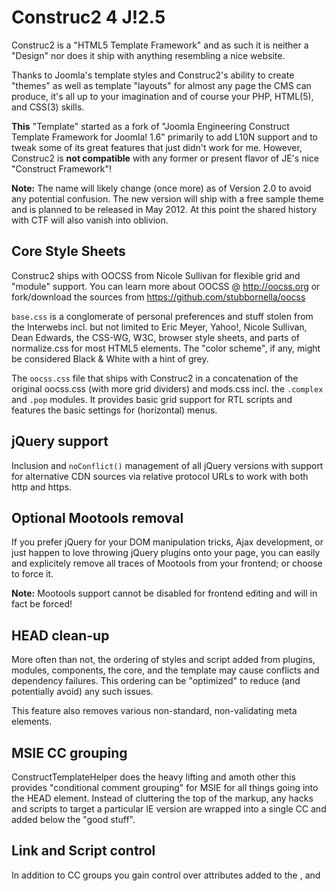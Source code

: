 Construc2 4 J!2.5
=================
Construc2 is a "HTML5 Template Framework" and as such it is neither a
"Design" nor does it ship with anything resembling a nice website.

Thanks to Joomla's template styles and Construc2's ability to create
"themes" as well as template "layouts" for almost any page the CMS
can produce, it's all up to your imagination and of course your PHP,
HTML(5), and CSS(3) skills.

**This** "Template" started as a fork of "Joomla Engineering Construct
Template Framework for Joomla! 1.6" primarily to add L10N support and
to tweak some of its great features that just didn't work for me.
However, Construc2 is **not compatible** with any former or present
flavor of JE's nice "Construct Framework"!

**Note:** The name will likely change (once more) as of Version 2.0 to
avoid any potential confusion. The new version will ship with a free
sample theme and is planned to be released in May 2012. At this point
the shared history with CTF will also vanish into oblivion.

Core Style Sheets
----------------
Construc2 ships with OOCSS from Nicole Sullivan for flexible grid and
"module" support.
You can learn more about OOCSS @ http://oocss.org or fork/download
the sources from https://github.com/stubbornella/oocss

`base.css` is a conglomerate of personal preferences and stuff stolen
from the Interwebs incl. but not limited to Eric Meyer, Yahoo!, Nicole
Sullivan, Dean Edwards, the CSS-WG, W3C, browser style sheets, and parts
of normalize.css for most HTML5 elements.
The "color scheme", if any, might be considered Black & White with a
hint of grey.

The `oocss.css` file that ships with Construc2 in a concatenation of
the original oocss.css (with more grid dividers) and mods.css incl.
the  `.complex` and `.pop` modules. It provides basic grid support
for RTL scripts and features the basic settings for (horizontal) menus.

jQuery support
--------------
Inclusion and `noConflict()` management of all jQuery versions with
support for alternative CDN sources via relative protocol URLs to work
with both http and https.

Optional Mootools removal
-------------------------
If you prefer jQuery for your DOM manipulation tricks, Ajax development,
or just happen to love throwing jQuery plugins onto your page, you can
easily and explicitely remove all traces of Mootools from your frontend;
or choose to force it.

**Note:** Mootools support cannot be disabled for frontend editing and will in fact be forced!

HEAD clean-up
-------------
More often than not, the ordering of styles and script added from plugins,
modules, components, the core, and the template may cause conflicts and
dependency failures. This ordering can be "optimized" to reduce (and potentially
avoid) any such issues.

This feature also removes various non-standard, non-validating meta elements.

MSIE CC grouping
----------------
ConstructTemplateHelper does the heavy lifting and amoth other this provides
"conditional comment grouping" for MSIE for all things going into the HEAD
element. Instead of cluttering the top of the markup, any hacks and scripts
to target a particular IE version are wrapped into a single CC and added
below the "good stuff".

Link and Script control
-----------------------
In addition to CC groups you gain control over attributes added to the <link>,
<meta> and <script> elements using ConstructTemplateHelper.

modChrome / modules.php
-----------------------
Module chrome features "OOCSS compliant" module styles via `<jdoc:include/>`
and explicit content plugin rendering in your custom layouts. This feature is
a left-over goodie from J!1.5/1.6. As of J!1.7 content plugins are also enabled
for modules. If you disable this module option, you can still overrule it using
the 'withevent' chrome style on a per theme and module position basis.

See also "Gone for good" below.

CSS Media "all"
---------------
All core styles are loaded using `media="all"`.
Despite reports to the contrary you won't save any bandwith separating styles
via `<link>` and different media attributes. Browsers will load those files
anyway although they're not applied if the media doesn't match. As a consequence
you may add the print rules to your "theme.css" right upfront and wrap them
inside `@media print {}`.
- Stoyan Stefanov: http://www.phpied.com/delay-loading-your-print-css/

A few rules for print media is already present in the core files, such as font
color and shadow resets, and `display:none` for navigation items.

The `print.css` is used (automatically) for the print version of the default
`component.php` layout. It provides some previz screen formatting and of
course some print rules if the page of the popup window is actually printed.

See "Apache SSI + Compression" below on how you can further improve performace
by letting Apache concatenate and compress those files for you on-the-fly.

Loads of classes
----------------
Construc2 gives you (and your designer) a myriad of very "smart" class names
out of the box to apply very fine grained styling for individual pages, blog
and list views, almost any "content items" incl. module type, menus, and
various navigation links.

Additional class names are derived fromtitles, component names, (parent-)
categories, content and menu aliases, module names, and the layout name itself.

Google Web Font
---------------
Google WebFonts (like all external ressources handled in Construc2) are loaded
using protocol relative URLs, so you can use them with either http or https.

As of Oct 2011 Google Webfonts has an API! Yes! The successor of Construc2
will then read and cache the official font list and to avoid the (hardcoded)
maintenance of the ever growing list of nice fonts.

Shims + Shivs + Switcher
------------------------
Construc2 ships with 'html5.js' and 'JSON2.js' to pimp older browsers.
It also brings you '-prefix-free' by Lea Verou to drop pesky vendor prefixes from your CSS3 files.
- https://github.com/aFarkas/html5shiv
- https://github.com/douglascrockford/JSON-js
- https://github.com/LeaVerou/prefixfree

The good ole Styleswitcher script published some 10 years ago at ALA needed
a facelist. Whilst functionality remains essentially the same, it's less
obstrusive and no longer polutes the global JS namespace.

Module Positions
----------------
The primary Module position groups that make part of the overall page layout
are rendered via external .php files located in the ./layouts folder rather
than `<jdoc:include type="modules" />`.

A "better" menu module layout
-----------------------------
If you love styling individual menu items, you may give this alternative layout
a shot. To use it head over to the Modul Manager, pick a menu module and select
"better" in the Advanced Options panel. Enjoy.
See "HTML5 Validation" section below.

This layout used the `<menu>` element (instead of `<ul>`) as the root container
to explicitely "force" you to redact or rework your style sheets. The `<menu>`
element has been part of HTML from the very, very early days and despite its
superior semantic meaning was dropped by the W3C as of HTML4 only to be revived
with additional "features" in HTML5.
Browsers always supported this yelde element, thus without any styling applied
to it `<menu>`  (erroneously) both looks and acts like the `<ul>` element --
the primary reason why the W3C considered it to be redundant.

- http://www.w3.org/TR/1999/REC-html401-19991224/struct/lists.html#h-10.4
- http://www.w3.org/TR/REC-html32-19970114

Gone for good
-------------
You won't find any notion of the `pageclass_sfx` in any page layout or override.
The 'C' in CSS stands for *cascading* and in it's standard use and implementation
`pageclass_sfx` essentially destroys this cascade easily.
As a site implementor or webmaster you may also dislike to give "a designer"
access to your backend and to the menu system in order to access this parameter.
As you dig into Construc2 and learn how the supplemental class names come into
existance and use, you or your designer won't miss this.

The `moduletable` class also vanished from modules rendered thru Construc2, that
is the main layout positions. Not only is the "table" a total misnomer and relic
from Mambo, the much more flexible `.mod` class allows for the same thing.
And it's shorter to type :)

Component Layout Overrides
--------------------------
Every "release" of Construc2 either adds or (attempts) to improve the output and
markup of the CMS core component layouts. The com_content overrides are ripped
from Angie Radtke's Beez5 (when J!1.6 was current) as a kickstart because of
their great and extensive use of classes.
The markup has since change a lot and the original XHTML/HTML5 switch was
"of course" removed. A few common markup fragments now reside in "sub layouts"
to be shared across diffent layouts, namely the author info or readmore.

Apache SSI + Compression
------------------------
One of the more "esoteric" features of Construc2 is the ability to let Apache
concatenate and optional compress (gzip) all your .js and .css.
Output compression might not be available on shared hosts, yet Apache should
support "Server Side Includes" in which case you should try this feature and
enable it via .htaccess (see htaccess.txt)

Using a custom `.styles` and `.scripts` to "load" all the required files, Apache
will concatenate each group into a single file resulting in a single HTTP request
instead of many. Native output compression will then be applied if supported.

**Note:** If you enable this feature **all** URLs in .css files used for background
images or @imports must be given by their absolute path.

Philosophy, sort of
-------------------
Construc2 aims to give you all the power of CSS(3) as much as it can and tries
to let your site perform a bit better, i.e. using SSI.
Some purists dislike this "class bloat" or call it "cruft". YMMW and you're free
to use or ignore them or change the overrides if you like.

In addition to the new HTML5 elements you also get a bunch of grips to pin your
CSS rules. Browsers won't care if this adds 200 or 300 bytes to your final page,
but you take control over a great many of page elements that you couldn't style
easily or would require lengthy selectors and repetitive code.
At the end, the markup might be langer, but your style sheets will be much smaller
nonetheless and rock solid.

Understanding the cascade and specificity of style selectors not only helps to
improve browser performance a tad, but also keeps maintenance time/costs low.

All core .css files are usually "grouped" into blocks, starting with the positions
and dimensions of things, followed by colors, fonts, and finally a pinch of CSS3
eye-candy and "hacks" if needed. Print rules appear last.


CSS Validation
--------------
If you try to run any of the .css you may find it doesn't "validate". These
warnings or errors are either causes by vendor prefixes or some IE hacks.

HTML5 Validation
----------------
If you're a Validator addict and believe the world would fall apart, and your
computer will explode if a Validator software tells your, the **grammar** of
the HTML sucks, then please move along and stick with XHTML.

HTML5 support still varies greatly even in most recent browsers, let alone
browser elumators from Redmond. Browsers do not "spell-check" HTML documents,
yet they can make perfect sense of almost everything you throw at them.

Because Construc2 features a bunch of layout overrides that generate HTML5
your page will very likely pass any validator without it complaining.
Most notably, browsers **do** act according to the HTML spec and just ignore
stuff they don't know. However, they also support any tag, element and attributes
that has ever been standardizes for decades, no matter what the DOCTYPE suggests
(unless you're managed to serve your perfect XHTML documents with its appropriate
MIME type `application/xml+xhtml`.)

validators are not browsers. End of story. They check your markup irregardless
of the fact that a real browser will indead understand the HTML just fine,
like a human would understand someone mumbling.

Ideas
-----
Mental notes for things that might come (in more or less the following order):
#	[WIP] add module position mapping to easy migration for sites using J's standard templates (Beez, Beez2, Beez5, Purity)
#	[WIP] "delegate" (more) parts of `login.php` into `ConstructTemplateHelper` to reduce variable clutter.
#	improve WAI-ARIA support
#	allow to exclude module positions from using the `.mod` class
#	add support for rel="canonical" URLs to main layouts
#	add backend (only) plugin for custom theme confguration
#	add API key support and caching of the Google WebFont list
#	make the jQuery version list "live" (cacheable) or easier configurable w/ hacking the code
#	add (a set of?) "previz" params to render dummy modules at various module positions during layout development
#	add 'apply to all' button to copy selected parameters from the edited template style to other
#	improve RTL support

2012-04-03
.eof
